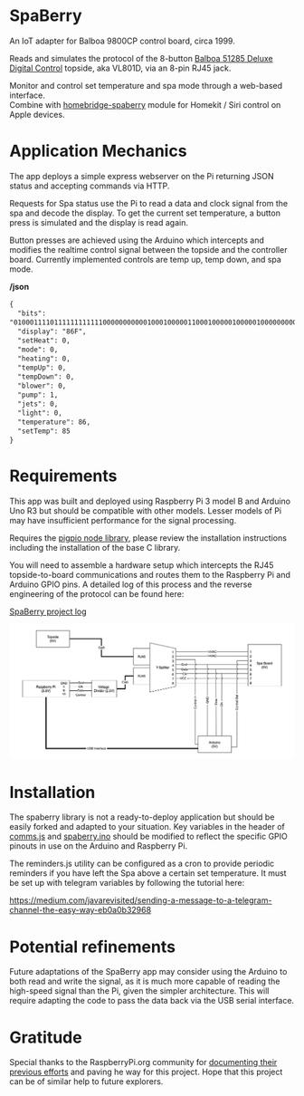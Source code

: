 # SpaBerry
An IoT adapter for Balboa 9800CP control board, circa 1999.

Reads and simulates the protocol of the 8-button [Balboa 51285 Deluxe Digital Control](https://spacare.com/51058BalboaSerielDeluxeTopsideControl.aspx) topside, aka VL801D, via an 8-pin RJ45 jack.  

Monitor and control set temperature and spa mode through a web-based interface.  
Combine with [homebridge-spaberry](https://github.com/heisler3030/homebridge-spaberry) module for Homekit / Siri control on Apple devices.

# Application Mechanics

The app deploys a simple express webserver on the Pi returning JSON status and accepting commands via HTTP.

Requests for Spa status use the Pi to read a data and clock signal from the spa and decode the display.  To get the current set temperature, a button press is simulated and the display is read again.

Button presses are achieved using the Arduino which intercepts and modifies the realtime control signal between the topside and the controller board.  Currently implemented controls are temp up, temp down, and spa mode.

**/json**
```
{
  "bits": "0100011110111111111111000000000001000100000110001000001000001000000000000000",
  "display": "86F",
  "setHeat": 0,
  "mode": 0,
  "heating": 0,
  "tempUp": 0,
  "tempDown": 0,
  "blower": 0,
  "pump": 1,
  "jets": 0,
  "light": 0,
  "temperature": 86,
  "setTemp": 85
}
```

# Requirements

This app was built and deployed using Raspberry Pi 3 model B and Arduino Uno R3 but should be compatible with other models.  Lesser models of Pi may have insufficient performance for the signal processing.

Requires the [pigpio node library](https://github.com/fivdi/pigpio), please review the installation instructions including the installation of the base C library.

You will need to assemble a hardware setup which intercepts the RJ45 topside-to-board communications and routes them to the Raspberry Pi and Arduino GPIO pins.  A detailed log of this process and the reverse engineering of the protocol can be found here:

[SpaBerry project log](https://docs.google.com/document/d/1xuc5N6-Q7J7bQxBARYjUywhqkIFjOnh8vAHqEya5QAI/edit?usp=sharing)

![Spaberry Wiring Diagram](https://raw.githubusercontent.com/heisler3030/spaberry/main/SpaBerry.png)


# Installation

The spaberry library is not a ready-to-deploy application but should be easily forked and adapted to your situation.  Key variables in the header of [comms.js](https://github.com/heisler3030/spaberry/blob/main/comms.js) and [spaberry.ino](https://github.com/heisler3030/spaberry/blob/main/spaberry.ino) should be modified to reflect the specific GPIO pinouts in use on the Arduino and Raspberry Pi.

The reminders.js utility can be configured as a cron to provide periodic reminders if you have left the Spa above a certain set temperature.  It must be set up with telegram variables by following the tutorial here:

https://medium.com/javarevisited/sending-a-message-to-a-telegram-channel-the-easy-way-eb0a0b32968

# Potential refinements

Future adaptations of the SpaBerry app may consider using the Arduino to both read and write the signal, as it is much more capable of reading the high-speed signal than the Pi, given the simpler architecture.  This will require adapting the code to pass the data back via the USB serial interface.

# Gratitude

Special thanks to the RaspberryPi.org community for [documenting their previous efforts](https://www.raspberrypi.org/forums/viewtopic.php?t=175399) and paving he way for this project.  Hope that this project can be of similar help to future explorers.
